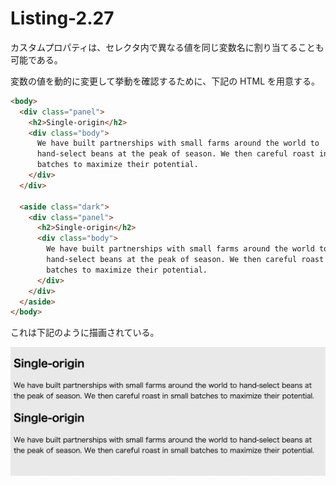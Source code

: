 # Listing-2.27

カスタムプロパティは、セレクタ内で異なる値を同じ変数名に割り当てることも可能である。

変数の値を動的に変更して挙動を確認するために、下記の HTML を用意する。

```html
<body>
  <div class="panel">
    <h2>Single-origin</h2>
    <div class="body">
      We have built partnerships with small farms around the world to
      hand-select beans at the peak of season. We then careful roast in small
      batches to maximize their potential.
    </div>
  </div>

  <aside class="dark">
    <div class="panel">
      <h2>Single-origin</h2>
      <div class="body">
        We have built partnerships with small farms around the world to
        hand-select beans at the peak of season. We then careful roast in small
        batches to maximize their potential.
      </div>
    </div>
  </aside>
</body>
```

これは下記のように描画されている。

![](assets/2021-10-23-11-40-22.png)
